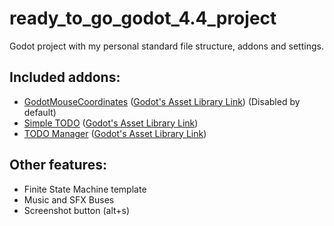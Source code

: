 # ready_to_go_godot_4.4_project
Godot project with my personal standard file structure, addons and settings.

## Included addons:

- [GodotMouseCoordinates](https://github.com/crayonape/GodotMouseCoordinates) ([Godot's Asset Library Link](https://godotengine.org/asset-library/asset/3245)) (Disabled by default)
- [Simple TODO](https://github.com/KoBeWi/Godot-Simple-TODO) ([Godot's Asset Library Link](https://godotengine.org/asset-library/asset/1489))
- [TODO Manager](https://github.com/OrigamiDev-Pete/TODO_Manager) ([Godot's Asset Library Link](https://godotengine.org/asset-library/asset/768))


## Other features:

- Finite State Machine template
- Music and SFX Buses
- Screenshot button (alt+s)
